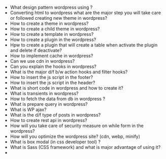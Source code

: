 - What design pattern wordpress using ?
- Converting html to wordpress what are the major step you  will take care or followed creating new theme in wordpress?
- How to create a theme in wordpress?
- How to create a child theme in wordpress?
- How to create a template in wordpress?
- How to create a plugin in the wordpress?
- Hpw to create a plugin that will create a table when activate the plugin and delete if deactivate?
- How to implement cache in wordpress?
- Can we use cdn in wordpress?
- Can you explain the hooks in wordpress?
- What is the major d/f b/w action hooks and filter hooks?
- How to insert the js script in the footer?
- How to insert the js script in the header?
- What is short code in wordpress and how to create it?
- What is transients in wordpress?
- How to fetch the data from db in wordpress ?
- What is prepare query in wordpress?
- What is WP ajax?
- What is the d/f type of posts in wordpress?
- How to create rest api in wordpress?
- How will you take care of security measure on while form in the wordpress?
- How will you optimize the wordpress site? (cdn, webp, minify)
- What is box modal (in css developer tool) ?
- What is Sass (CSS framework) and what is major advantage of using it?
- 


 
